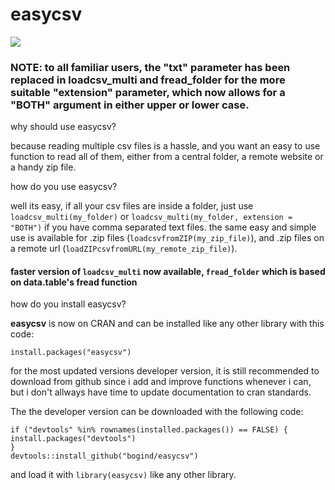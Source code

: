 # easycsv
[![](http://cranlogs.r-pkg.org/badges/grand-total/easycsv?color=red)](http://cran.rstudio.com/web/packages/easycsv/index.html)

### NOTE: to all familiar users, the **"txt"** parameter has been replaced in loadcsv_multi and fread_folder for the more suitable "extension" parameter, which now allows for a **"BOTH"** argument in either upper or lower case.



why should use easycsv?

because reading multiple csv files is a hassle, 
and you want an easy to use function to read all of them,
either from a central folder, a remote website or a handy zip file.

how do you use easycsv?

well its easy, if all your csv files are inside a folder, 
  just use `loadcsv_multi(my_folder)` or `loadcsv_multi(my_folder, extension = "BOTH")` if you have comma separated text files.
the same easy and simple use is available for .zip files (`loadcsvfromZIP(my_zip_file)`),
and .zip files on a remote url (`loadZIPcsvfromURL(my_remote_zip_file)`).  
#### faster version of `loadcsv_multi` now available, `fread_folder` which is based on data.table's fread function

how do you install easycsv?

**easycsv** is now on CRAN and can be installed like any other library with this code:
```
install.packages("easycsv")
```
for the most updated versions developer version, 
it is still recommended to download from github since i add and improve functions whenever i can,
but i don't allways have time to update documentation to cran standards.

The the developer version can be downloaded with the following code:

```
if ("devtools" %in% rownames(installed.packages()) == FALSE) {
install.packages("devtools")
}
devtools::install_github("bogind/easycsv")

```
and load it with `library(easycsv)` like any other library.

